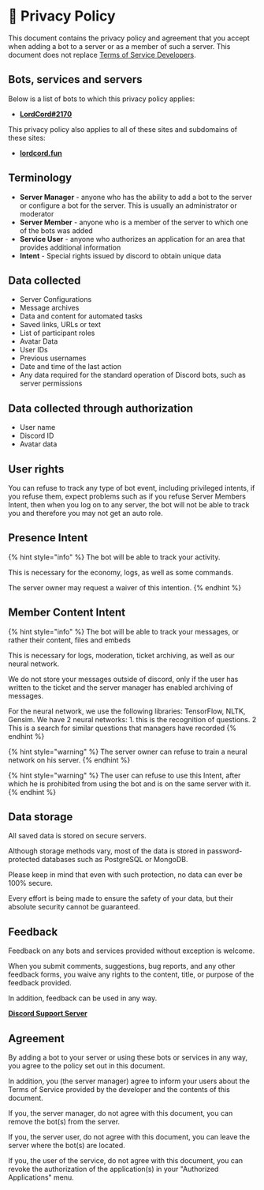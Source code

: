# 📗 Privacy Policy

This document contains the privacy policy and agreement that you accept when adding a bot to a server or as a member of such a server. This document does not replace [Terms of Service ](https://discord.com/developers/docs/policies-and-agreements/developer-terms-of-service)[Developers](https://discord.com/developers/docs/policies-and-agreements/developer-terms-of-service).

## Bots, services and servers

Below is a list of bots to which this privacy policy applies:

* [**LordCord#2170**](https://lordcord.fun/bot-invite)

This privacy policy also applies to all of these sites and subdomains of these sites:

* [**lordcord.fun**](https://lordcord.fun)

## Terminology

* **Server Manager** - anyone who has the ability to add a bot to the server or configure a bot for the server. This is usually an administrator or moderator
* **Server Member** - anyone who is a member of the server to which one of the bots was added
* **Service User** - anyone who authorizes an application for an area that provides additional information
* **Intent** - Special rights issued by discord to obtain unique data

## Data collected

* Server Configurations
* Message archives
* Data and content for automated tasks
* Saved links, URLs or text
* List of participant roles
* Avatar Data
* User IDs
* Previous usernames
* Date and time of the last action
* Any data required for the standard operation of Discord bots, such as server permissions


## Data collected through authorization

* User name
* Discord ID
* Avatar data

## User rights

You can refuse to track any type of bot event, including privileged intents, if you refuse them, expect problems such as if you refuse Server Members Intent, then when you log on to any server, the bot will not be able to track you and therefore you may not get an auto role.

## Presence Intent

{% hint style="info" %}
The bot will be able to track your activity.

This is necessary for the economy, logs, as well as some commands.

The server owner may request a waiver of this intention.
{% endhint %}

## Member Content Intent

{% hint style="info" %}
The bot will be able to track your messages, or rather their content, files and embeds

This is necessary for logs, moderation, ticket archiving, as well as our neural network.

We do not store your messages outside of discord, only if the user has written to the ticket and the server manager has enabled archiving of messages.

For the neural network, we use the following libraries: TensorFlow, NLTK, Gensim. 
We have 2 neural networks: 1. this is the recognition of questions. 2 This is a search for similar questions that managers have recorded
{% endhint %}

{% hint style="warning" %}
The server owner can refuse to train a neural network on his server.
{% endhint %}

{% hint style="warning" %}
The user can refuse to use this Intent, after which he is prohibited from using the bot and is on the same server with it.
{% endhint %}

## Data storage

All saved data is stored on secure servers.

Although storage methods vary, most of the data is stored in password-protected databases such as PostgreSQL or MongoDB.

Please keep in mind that even with such protection, no data can ever be 100% secure.

Every effort is being made to ensure the safety of your data, but their absolute security cannot be guaranteed.

## Feedback

Feedback on any bots and services provided without exception is welcome.

When you submit comments, suggestions, bug reports, and any other feedback forms, you waive any rights to the content, title, or purpose of the feedback provided.

In addition, feedback can be used in any way.

[**Discord Support Server**](https://discord.gg/48JCcbAAnV)

## Agreement

By adding a bot to your server or using these bots or services in any way, you agree to the policy set out in this document.

In addition, you (the server manager) agree to inform your users about the Terms of Service provided by the developer and the contents of this document.

If you, the server manager, do not agree with this document, you can remove the bot(s) from the server.

If you, the server user, do not agree with this document, you can leave the server where the bot(s) are located.

If you, the user of the service, do not agree with this document, you can revoke the authorization of the application(s) in your "Authorized Applications" menu.
